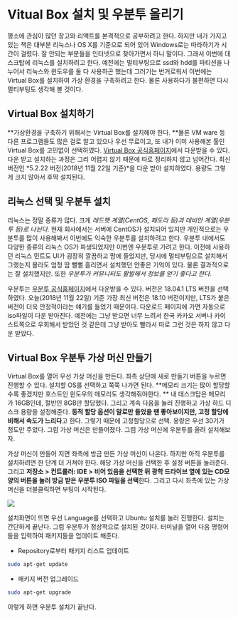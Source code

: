 # Vitual Box 설치 및 우분투 올리기

평소에 관심이 많던 장고와 리액트를 본격적으로 공부하려고 한다. 하지만 내가 가지고 있는 책은 대부분 리눅스나 OS X를 기준으로 되어 있어 Windows로는 따라하기가 시간이 걸렸다. 잘 안되는 부분들을 인터넷으로 찾아가면서 하니 말이다. 그래서 이번에 데스크탑에 리눅스를 설치하려고 한다. 예전에는 멀티부팅으로 ssd와 hdd를 파티션을 나누어서 리눅스와 윈도우를 둘 다 사용하곤 했는데 그러기는 번거로워서 이번에는 Virtual Box를 설치하여 가상 환경을 구축하려고 한다. 물론 사용하다가 불편하면 다시 멀티부팅도 생각해 볼 것이다. 

## Virtual Box 설치하기

**가상환경을 구축하기 위해서는 Virtual Box를 설치해야 한다. **물론 VM ware 등 다른 프로그램들도 많은 걸로 알고 있으나 우선 무료이고, 또 내가 이미 사용해본 툴인 Virtual Box를 고민없이 선택하였다. [Virtual Box 공식홈페이지](https://www.virtualbox.org/)에서 다운받을 수 있다. 다운 받고 설치하는 과정은 그리 어렵지 않기 때문에 따로 정리하지 않고 넘어간다. 최신 버전인 *5.2.22 버전(2018년 11월 22일 기준)*을 다운 받아 설치하였다. 용량도 그렇게 크지 않아서 후딱 설치된다.

## 리눅스 선택  및 우분투 설치

리눅스는 정말 종류가 많다. 크게 *레드햇 계열(CentOS, 페도라 등)과 데비안 계열(우분투 등)로 나뉜다.* 현재 회사에서는 서버에 CentOS가 설치되어 있지만 개인적으로는 우분투를 많이 사용해봐서 이번에도 익숙한 우분투를 설치하려고 한다. 우분투 내에서도 다양한 종류의 리눅스 OS가 파생되었지만 이번엔 우분투로 가려고 한다. 이전에 사용하던 리눅스 민트도 UI가 굉장히 깔끔하고 맘에 들었지만, 당시에 멀티부팅으로 설치해서 그랬는지 몰라도 엄청 땀 뻘뻘 흘리면서 설치했던 안좋은 기억이 있다. 물론 결과적으로는 잘 설치했지만. 또한 *우분투가 커뮤니티도 활발해서 정보를 얻기 좋다고 한다.*

우분투는 [우분투 공식홈페이지](https://www.ubuntu.com/)에서 다운받을 수 있다. 버전은 18.04.1 LTS 버전을 선택하였다. 오늘(2018년 11월 22일) 기준 가장 최신 버전은 18.10 버전이지만, LTS가 붙은 버전이 더욱 안정적이라는 얘기를 들었기 때문이다. 다운로드 페이지에 가면 자동으로 iso파일이 다운 받아진다. 예전에는 그냥 받으면 너무 느려서 한국 카카오 서버나 카이스트쪽으로 우회해서 받았던 것 같은데 그냥 받아도 빨라서 따로 그런 것은 하지 않고 다운 받았다.

## Virtual Box 우분투 가상 머신 만들기

Virtual Box를 열어 우선 가상 머신을 만든다. 좌측 상단에 새로 만들기 버튼을 누르면 진행할 수 있다. 설치할 OS를 선택하고 쭉쭉 나가면 된다. **메모리 크기는 많이 할당할 수록 좋겠지만 호스트인 윈도우의 메모리도 생각해줘야한다. ** 내 데스크탑은 메모리가 16GB인데, 절반인 8GB만 할당했다. 그리고 계속 다음을 눌러 진행하고 가상 하드 디스크 용량을 설정해준다. **동적 할당 옵션이 말로만 들었을 땐 좋아보이지만, 고정 할당에 비해서 속도가 느리다**고 한다. 그렇기 때문에 고정할당으로 선택. 용량은 우선 30기가 정도만 주었다. 그럼 가상 머신은 만들어졌다. 그럼 가상 머신에 우분투를 올려 설치해보자.

가상 머신이 만들어 지면 좌측에 방금 만든 가상 머신이 나온다. 하지만 아직 우분투를 설치하려면 한 단계 더 거쳐야 한다. 해당 가상 머신을 선택한 후 설정 버튼을 눌러준다. 그리고 **저장소 > 컨트롤러: IDE > 비어 있음을 선택한 뒤 광학 드라이브 옆에 있는 CD모양의 버튼을 눌러 방금 받은 우분투 ISO 파일을 선택**한다. 그리고 다시 좌측에 있는 가상 머신을 더블클릭하면 부팅이 시작된다.

![](https://t1.daumcdn.net/cfile/tistory/99E70C435BF6A39930)

설치화면이 뜨면 우선 Language를 선택하고 Ubuntu 설치를 눌러 진행한다. 설치는 간단하게 끝난다. 그럼 우분투가 정상적으로 설치된 것이다. 터미널을 열어 다음 명령어들을 입력하여 패키지들을 업데이트 해준다.

- Repository로부터 패키지 리스트 업데이트

```bash
sudo apt-get update
```

- 패키지 버전 업그레이드

```bash
sudo apt-get upgrade
```

이렇게 하면 우분투 설치가 끝난다.